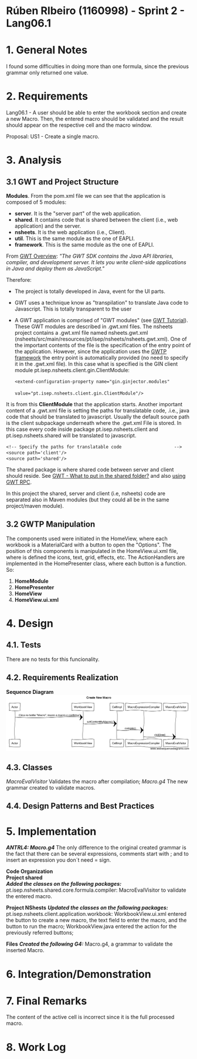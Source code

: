 **Rúben RIbeiro** (1160998) - Sprint 2 - Lang06.1
===============================

# 1. General Notes

I found some difficulties in doing more than one formula, since the previous grammar only returned one value.

# 2. Requirements
Lang06.1 - A user should be able to enter the workbook section and create a new Macro. Then, the entered macro should be validated and the result should appear on the respective cell and the macro window.

Proposal:
US1 - Create a single macro.

# 3. Analysis
## 3.1 GWT and Project Structure

**Modules**. From the pom.xml file we can see that the application is composed of 5 modules:  
- **server**. It is the "server part" of the web application.  
- **shared**. It contains code that is shared between the client (i.e., web application) and the server.   
- **nsheets**. It is the web application (i.e., Client).  
- **util**. This is the same module as the one of EAPLI.  
- **framework**. This is the same module as the one of EAPLI.   

From [GWT Overview](http://www.gwtproject.org/overview.html): *"The GWT SDK contains the Java API libraries, compiler, and development server. It lets you write client-side applications in Java and deploy them as JavaScript."*

Therefore:
  - The project is totally developed in Java, event for the UI parts.
  - GWT uses a technique know as "transpilation" to translate Java code to Javascript. This is totally transparent to the user
  - A GWT application is comprised of "GWT modules" (see [GWT Tutorial](http://www.gwtproject.org/doc/latest/tutorial/create.html)). These GWT modules are described in .gwt.xml files.
   The nsheets project contains a .gwt.xml file named nsheets.gwt.xml (nsheets/src/main/resources/pt/isep/nsheets/nsheets.gwt.xml). One of the important contents of the file is the specification of the entry point of the application. However, since the application uses the [GWTP framework](http://dev.arcbees.com/gwtp/) the entry point is automatically provided (no need to specify it in the .gwt.xml file). In this case what is specified is the GIN client module pt.isep.nsheets.client.gin.ClientModule:

	    <extend-configuration-property name="gin.ginjector.modules"
                                   value="pt.isep.nsheets.client.gin.ClientModule"/>

   It is from this **ClientModule** that the application starts.
   Another important content of a .gwt.xml file is setting the paths for translatable code, .i.e., java code that should be translated to javascript. Usually the default source path is the client subpackage underneath where the .gwt.xml File is stored. In this case every code inside package pt.isep.nsheets.client and pt.isep.nsheets.shared will be translated to javascript.

	<!-- Specify the paths for translatable code                    -->
    <source path='client'/>
    <source path='shared'/>

   The shared package is where shared code between server and client should reside. See [GWT - What to put in the shared folder?](https://stackoverflow.com/questions/5664601/gwt-what-to-put-in-the-shared-folder?utm_medium=organic&utm_source=google_rich_qa&utm_campaign=google_rich_qa) and also [using GWT RPC](http://www.gwtproject.org/doc/latest/tutorial/RPC.html).

   In this project the shared, server and client (i.e, nsheets) code are separated also in Maven modules (but they could all be in the same project/maven module).

## 3.2 GWTP Manipulation

  The components used were initiated in the HomeView, where each workbook is a MaterialCard with a button to open the "Options". The position of this components
  is manipulated in the HomeView.ui.xml file, where is defined the icons, text, grid, effects, etc.
  The ActionHandlers are implemented in the HomePresenter class, where each button is a function. So:

  1. **HomeModule**
  2. **HomePresenter**
  3. **HomeView**
  4. **HomeView.ui.xml**

# 4. Design

## 4.1. Tests
There are no tests for this funcionality.

## 4.2. Requirements Realization
**Sequence Diagram**
![SD US1](SD.jpg)

## 4.3. Classes
*MacroEvalVisitor*
Validates the macro after compilation;
*Macro.g4*
The new grammar created to validate macros.

## 4.4. Design Patterns and Best Practices


# 5. Implementation

***ANTRL4: Macro.g4***
The only difference to the original created grammar is the fact that there can be several expressions, comments start with ; and to insert an expression you don´t need = sign.


**Code Organization**  
**Project shared**  
***Added the classes on the following packages:***
 pt.isep.nsheets.shared.core.formula.compiler:
MacroEvalVisitor to validate the entered macro.


**Project NShests**
***Updated the classes on the following packages:***
pt.isep.nsheets.client.application.workbook:
WorkbookView.ui.xml entered the button to create a new macro, the text field to enter the macro, and the button to run the macro;
WorkbookView.java entered the action for the previously referred buttons;

**Files**
***Created the following G4:***
Macro.g4, a grammar to validate the inserted Macro.


# 6. Integration/Demonstration


# 7. Final Remarks
The content of the active cell is incorrect since it is the full processed macro.

# 8. Work Log
